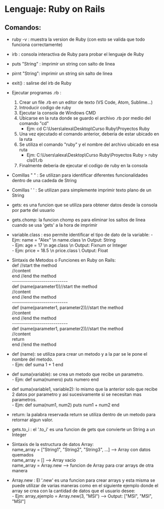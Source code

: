 # Lenguaje: Ruby on Rails

## Comandos:

 - ruby -v : muestra la version de Ruby (con esto se valida que todo funciona correctamente)
 - irb : consola interactiva de Ruby para probar el lenguaje de Ruby
 - puts "String" : imprimir un string con salto de linea
 - pirnt "String": imprimir un string sin salto de linea
 - exit() : salirse del irb de Ruby
 - Ejecutar programas .rb :
	1. Crear un file .rb en un editor de texto (VS Code, Atom, Sublime...)
	2. Introducir codigo de ruby
	3. Ejecutar la consola de Windows CMD
	4. Ubicarse en la ruta donde se guardo el archivo .rb por medio del comando "cd"
		- Ejm: cd C:\Users\alexa\Desktop\Curso Ruby\Proyectos Ruby
	5. Una vez ejecutado el comando anterior, deberia de estar ubicado en la ruta 
	6. Se utiliza el comando "ruby" y el nombre del archivo ubicado en esa ruta
		- Ejm: C:\Users\alexa\Desktop\Curso Ruby\Proyectos Ruby > ruby cls01.rb
	6. Finalmente deberia de ejecutar el codigo de ruby en la consola

  - Comillas " " : Se utilizan para identificar diferentes funcionalidades dentro de una cadeda de String
  - Comillas ' ' : Se utilizan para simplemente imprimir texto plano de un String
  - gets: es una funcion que se utiliza para obtener datos desde la consola por parte del usuario
  - gets.chomp: la funcion chomp es para eliminar los saltos de linea cuando se usa 'gets' a la hora de imprimir
  - variable.class : eso permite identificar el tipo de dato de la variable: 
        - Ejm: name = "Alex" \n name.class \n Output: String  
        - Ejm: age = 17 \n age.class \n Output: Fixnum or Integer  
        - Ejm: price = 18.5 \n price.class \ Output: Float  
  
  - Sintaxis de Metodos o Funciones en Ruby on Rails:  
            def //start the method  
            //content  
            end //end the method  
            ----------------------------  
            def (name(parameter1))//start the method   
            //content  
            end //end the method  
            ----------------------------  
            def (name(parameter1, parameter2))//start the method  
            //content  
            end //end the method  
              ----------------------------  
            def (name(parameter1, parameter2))//start the method   
            //content  
            return  
            end //end the method  

  - def (name): se utiliza para crear un metodo y a la par se le pone el nombre del metodo.  
        - Ejm: def suma  1 + 1 end
  - def suma(variable): se crea un metodo que recibe un parametro.  
        - Ejm: def suma(numero) puts numero end
  - def suma(variable1, variable2): lo mismo que la anterior solo que recibe 2 datos por parametro y asi sucesivamente si se necesitan mas parametros.  
        - Ejm: def suma(num1, num2) puts num1 + num2 end
  - return: la palabra reservada return se utiliza dentro de un metodo para retornar algun valor.
  - gets.to_i : el '.to_i' es una funcion de gets que convierte un String a un Integer
  
  - Sintaxis de la estructura de datos Array:  
            name_array = ["String1", "String2", "String3", ...] --> Array con datos quemados   
            name_array = [] --> Array vacio  
            name_array = Array.new --> funcion de Array para crar arrays de otra manera  

  - Array.new : El '.new' es una funcion para crear arrays y esta misma se puede utilizar de varias maneras como en el siguiente ejemplo donde el array se crea con la cantidad de datos que el usuario desee:  
          - Ejm: array_ejemplo = Array.new(3, "MSI") --> Output: ["MSI", "MSI", "MSI"]


